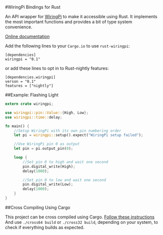 #WiringPi Bindings for Rust

An API wrapper for [WiringPi](http://wiringpi.com/) to make it accessible
using Rust. It implements the most important functions and provides a bit of
type system convenience.

[Online documentation](http://ogeon.github.io/docs/rust-wiringpi/master/wiringpi/index.html)

Add the following lines to your `Cargo.io` to use `rust-wiringpi`:

```
[dependencies]
wiringpi = "0.1"
```

or add these lines to opt in to Rust-nightly features:

```
[dependencies.wiringpi]
verson = "0.1"
features = ["nightly"]
```

##Example: Flashing Light

```Rust
extern crate wiringpi;

use wiringpi::pin::Value::{High, Low};
use wiringpi::time::delay;

fn main() {
    //Setup WiringPi with its own pin numbering order
    let pi = wiringpi::setup().expect("WiringPi setup failed");

    //Use WiringPi pin 0 as output
    let pin = pi.output_pin(0);

    loop {
        //Set pin 0 to high and wait one second
        pin.digital_write(High);
        delay(1000);

        //Set pin 0 to low and wait one second
        pin.digital_write(Low);
        delay(1000);
    }
}
```

##Cross Compiling Using Cargo

This project can be cross compiled using Cargo.
[Follow these instructions](https://github.com/Ogeon/rust-on-raspberry-pi)
And use `./cross64 build` or `./cross32 build`, depending on your system,
to check if everything builds as expected.
